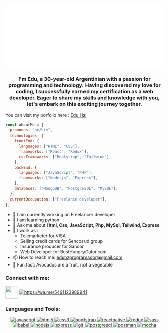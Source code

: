 <img src="https://github.com/BryanCPineda/BryanCPineda/blob/main/svg.svg" alt="hello world"/>

<h3 align="center">I'm Edu, a 30-year-old Argentinian with a passion for programming and technology. Having discovered my love for coding, I successfully earned my certification as a web developer. Eager to share my skills and knowledge with you, let's embark on this exciting journey together.</h3>

You can visit my porfolio here : [Edu Hz](https://porfolio-jet.vercel.app/)

```javascript
const aboutMe = {
  pronouns: "he/him",
  technologies: {
    frontEnd: {
      languages: ["HTML", "CSS"],
      frameworks: ["React", "Redux"],
      cssFrameworks: ["Bootstrap", "Tailwind"],
    },
    backEnd: {
      languages: ["JavaScript", "PHP"],
      frameworks: ["Node.js", "Express"],
    },
    databases: ["MongoDB", "PostgreSQL", "MySQL"],
  },
  currentOccupation: ["Freelance developer"],
};
```

- 🔭 I am currently working on Freelancer developer
- 🌱 I am learning python
- 💬 Ask me about **Html, Css, JavaScript, Php, MySql, Tailwind, Express**
- 📄 I work as : 
     - Telemarketer for VISA
     - Selling credit cards for Sencosud group
     - Insurance producer for Sancor
     - Web Developer for BestHungryGator.com
- 📫 How to reach me: eduhzprogramador@gmail.com
- 🥑 Fun fact: Avocados are a fruit, not a vegetable

<h3 align="left">Connect with me:</h3>
<p align="left">
<a href="https://www.linkedin.com/in/edu-hz/" target="_blank"><img align="center" src="https://img.icons8.com/fluency/96/null/linkedin-circled.png" height="40" width="40" /></a>
<a href="https://wa.me/541123989941" target="_blank"><img align="center" src="https://img.icons8.com/office/80/null/whatsapp--v1.png" alt="https://wa.me/5491123989941" height="40" width="40" /></a>

<h3 align="left">Languages and Tools:</h3>
<p align="center">  <a href="https://developer.mozilla.org/en-US/docs/Web/JavaScript" target="_blank"> <img src="https://upload.wikimedia.org/wikipedia/commons/thumb/9/99/Unofficial_JavaScript_logo_2.svg/1024px-Unofficial_JavaScript_logo_2.svg.png" alt="javascript" width="40" height="40"/> </a> 
<a href="https://www.w3.org/html/" target="_blank"> <img src="https://upload.wikimedia.org/wikipedia/commons/thumb/3/38/HTML5_Badge.svg/600px-HTML5_Badge.svg.png" alt="html5" width="40" height="40"/> </a>
<a href="https://www.w3schools.com/css/" target="_blank"> <img src="https://cdn4.iconfinder.com/data/icons/social-media-logos-6/512/121-css3-512.png" alt="css3" width="40" height="40"/> </a> 
<a href="https://getbootstrap.com" target="_blank"> <img src="https://upload.wikimedia.org/wikipedia/commons/thumb/b/b2/Bootstrap_logo.svg/1024px-Bootstrap_logo.svg.png" alt="bootstrap" width="40" height="40"/> </a> 
<a href="https://reactnative.dev/" target="_blank"> <img src="https://reactnative.dev/img/header_logo.svg" alt="reactnative" width="40" height="40"/> </a> 
<a href="https://redux.js.org" target="_blank"> <img src="https://seeklogo.com/images/R/redux-logo-9CA6836C12-seeklogo.com.png" alt="redux" width="40" height="40"/> </a> <a href="https://sass-lang.com" target="_blank"> <img src="https://upload.wikimedia.org/wikipedia/commons/thumb/9/96/Sass_Logo_Color.svg/1280px-Sass_Logo_Color.svg.png" alt="sass" width="40" height="40"/> </a>
<a href="https://babeljs.io/" target="_blank"> <img src="https://www.vectorlogo.zone/logos/babeljs/babeljs-icon.svg" alt="babel" width="40" height="40"/> </a>
<a href="https://nodejs.org" target="_blank"> <img src="https://cdn.pixabay.com/photo/2015/04/23/17/41/node-js-736399_960_720.png" alt="nodejs" height="40"/> </a>
<a href="https://expressjs.com" target="_blank"> <img src="https://vegibit.com/wp-content/uploads/2018/05/expressjs.png"alt="express" height="40"/> </a> 
<a href="https://git-scm.com/" target="_blank"> <img src="https://www.vectorlogo.zone/logos/git-scm/git-scm-icon.svg" alt="git" width="40" height="40"/> </a> 
<a href="https://www.postgresql.org" target="_blank"> <img src="https://upload.wikimedia.org/wikipedia/commons/thumb/2/29/Postgresql_elephant.svg/1200px-Postgresql_elephant.svg.png" alt="postgresql" width="40" height="40"/> </a> 
<a href="https://postman.com" target="_blank"> <img src="https://www.vectorlogo.zone/logos/getpostman/getpostman-icon.svg" alt="postman" width="40" height="40"/> </a> 
<a href="https://mochajs.org" target="_blank"> <img src="https://www.vectorlogo.zone/logos/mochajs/mochajs-icon.svg" alt="mocha" width="40" height="40"/> </a>
